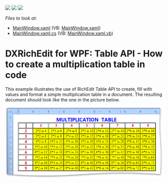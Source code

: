 <!-- default badges list -->
![](https://img.shields.io/endpoint?url=https://codecentral.devexpress.com/api/v1/VersionRange/128607301/21.1.5%2B)
[![](https://img.shields.io/badge/Open_in_DevExpress_Support_Center-FF7200?style=flat-square&logo=DevExpress&logoColor=white)](https://supportcenter.devexpress.com/ticket/details/E3296)
[![](https://img.shields.io/badge/📖_How_to_use_DevExpress_Examples-e9f6fc?style=flat-square)](https://docs.devexpress.com/GeneralInformation/403183)
<!-- default badges end -->
<!-- default file list -->
*Files to look at*:

* [MainWindow.xaml](./CS/MainWindow.xaml) (VB: [MainWindow.xaml](./VB/MainWindow.xaml))
* [MainWindow.xaml.cs](./CS/MainWindow.xaml.cs) (VB: [MainWindow.xaml.vb](./VB/MainWindow.xaml.vb))
<!-- default file list end -->
# DXRichEdit for WPF: Table API - How to create a multiplication table in code


<p>This example illustrates the use of RichEdit Table API to create, fill with values and format a simple multiplication table in a document. The resulting document should look like the one in the picture below. </p><p><img src="https://raw.githubusercontent.com/DevExpress-Examples/dxrichedit-for-wpf-table-api-how-to-create-a-multiplication-table-in-code-e3296/14.2.3+/media/34e8a10d-784f-45ac-af94-3751756aa57e.png"></p>

<br/>


